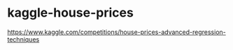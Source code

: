 # kaggle-house-prices

https://www.kaggle.com/competitions/house-prices-advanced-regression-techniques